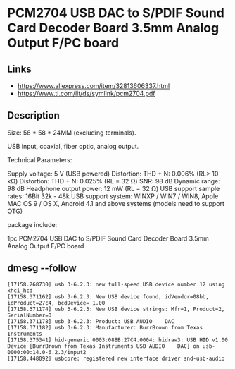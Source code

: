 # PCM2704 USB DAC to S/PDIF Sound Card Decoder Board 3.5mm Analog Output F/PC board


## Links

* https://www.aliexpress.com/item/32813606337.html
* https://www.ti.com/lit/ds/symlink/pcm2704.pdf

## Description

Size: 58 * 58 * 24MM (excluding terminals).
 
 
USB input, coaxial, fiber optic, analog output.
 
Technical Parameters:
 
Supply voltage: 5 V (USB powered)
Distortion: THD + N: 0.006% (RL> 10 kΩ)
Distortion: THD + N: 0.025% (RL = 32 Ω)
SNR: 98 dB
Dynamic range: 98 dB
Headphone output power: 12 mW (RL = 32 Ω)
USB support sample rates: 16Bit 32k - 48k
USB support system: WINXP / WIN7 / WIN8, Apple MAC OS 9 / OS X, Android 4.1 and above systems (models need to support OTG)

package include:

1pc PCM2704 USB DAC to S/PDIF Sound Card Decoder Board 3.5mm Analog Output F/PC board

## dmesg --follow

```
[17158.268730] usb 3-6.2.3: new full-speed USB device number 12 using xhci_hcd
[17158.371162] usb 3-6.2.3: New USB device found, idVendor=08bb, idProduct=27c4, bcdDevice= 1.00
[17158.371174] usb 3-6.2.3: New USB device strings: Mfr=1, Product=2, SerialNumber=0
[17158.371178] usb 3-6.2.3: Product: USB AUDIO    DAC
[17158.371182] usb 3-6.2.3: Manufacturer: BurrBrown from Texas Instruments
[17158.375341] hid-generic 0003:08BB:27C4.0004: hidraw3: USB HID v1.00 Device [BurrBrown from Texas Instruments USB AUDIO    DAC] on usb-0000:00:14.0-6.2.3/input2
[17158.448092] usbcore: registered new interface driver snd-usb-audio
```
